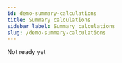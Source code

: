 ```yaml
---
id: demo-summary-calculations
title: Summary calculations
sidebar_label: Summary calculations
slug: /demo-summary-calculations
---
```


Not ready yet
